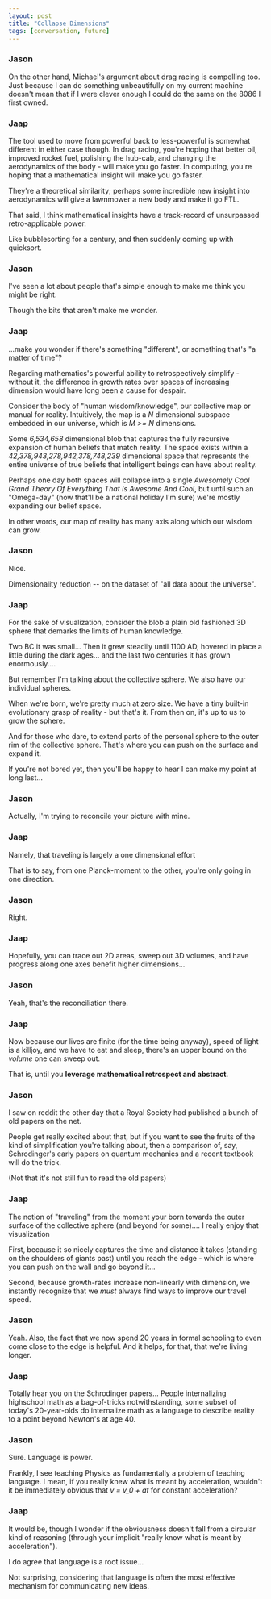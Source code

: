 ```yaml
---
layout: post
title: "Collapse Dimensions"
tags: [conversation, future]
---
```


### Jason

On the other hand, Michael's argument about drag racing is compelling too. Just because I can do something unbeautifully on my current machine doesn't mean that if I were clever enough I could do the same on the 8086 I first owned. 

### Jaap

The tool used to move from powerful back to less-powerful is somewhat different in either case though. In drag racing, you're hoping that better oil, improved rocket fuel, polishing the hub-cab, and changing the aerodynamics of the body - will make you go faster. In computing, you're hoping that a mathematical insight will make you go faster.  

They're a theoretical similarity; perhaps some incredible new insight into aerodynamics will give a lawnmower a new body and make it go FTL. 

That said, I think mathematical insights have a track-record of unsurpassed retro-applicable power.

Like bubblesorting for a century, and then suddenly coming up with quicksort. 

### Jason
I've seen a lot about people that's simple enough to make me think you might be right.

Though the bits that aren't make me wonder. 

### Jaap
...make you wonder if there's something "different", or something that's "a matter of time"?

Regarding mathematics's powerful ability to retrospectively simplify - without it, the difference in growth rates over spaces of increasing dimension would have long been a cause for despair.

Consider the body of "human wisdom/knowledge", our collective map or manual for reality. Intuitively, the map is a *N* dimensional subspace embedded in our universe, which is *M >= N* dimensions. 

Some *6,534,658* dimensional blob that captures the fully recursive expansion of human beliefs that match reality. The space exists within a *42,378,943,278,942,378,748,239* dimensional space that represents the entire universe of true beliefs that intelligent beings can have about reality.

Perhaps one day both spaces will collapse into a single *Awesomely Cool Grand Theory Of Everything That Is Awesome And Cool*, but until such an "Omega-day" (now that'll be a national holiday I'm sure) we're mostly expanding our belief space.

In other words, our map of reality has many axis along which our wisdom can grow.

### Jason
Nice.

Dimensionality reduction -- on the dataset of "all data about the universe". 

### Jaap

For the sake of visualization, consider the blob a plain old fashioned 3D sphere that demarks the limits of human knowledge.

Two BC it was small... Then it grew steadily until 1100 AD, hovered in place a little during the dark ages... and the last two centuries it has grown enormously.... 

But remember I'm talking about the collective sphere. We also have our individual spheres. 

When we're born, we're pretty much at zero size. We have a tiny built-in evolutionary grasp of reality - but that's it. From then on, it's up to us to grow the sphere.

And for those who dare, to extend parts of the personal sphere to the outer rim of the collective sphere. That's where you can push on the surface and expand it.

If you're not bored yet, then you'll be happy to hear I can make my point at long last... 
### Jason

Actually, I'm trying to reconcile your picture with mine. 
### Jaap

Namely, that traveling is largely a one dimensional effort 

That is to say, from one Planck-moment to the other, you're only going in one direction. 

### Jason
Right. 

### Jaap
Hopefully, you can trace out 2D areas, sweep out 3D volumes, and have progress along one axes benefit higher dimensions... 

### Jason

Yeah, that's the reconciliation there. 

### Jaap

Now because our lives are finite (for the time being anyway), speed of light is a killjoy, and we have to eat and sleep, there's an upper bound on the *volume* one can sweep out.

That is, until you **leverage mathematical retrospect and abstract**. 

### Jason
I saw on reddit the other day that a Royal Society had published a bunch of old papers on the net. 

People get really excited about that, but if you want to see the fruits of the kind of simplification you're talking about, then a comparison of, say, Schrodinger's early papers on quantum mechanics and a recent textbook will do the trick. 

(Not that it's not still fun to read the old papers) 

### Jaap

The notion of "traveling" from the moment your born towards the outer surface of the collective sphere (and beyond for some).... I really enjoy that visualization

First, because it so nicely captures the time and distance it takes (standing on the shoulders of giants past) until you reach the edge - which is where you can push on the wall and go beyond it...  

Second, because growth-rates increase non-linearly with dimension, we instantly recognize that we _must_ always find ways to improve our travel speed.
### Jason

Yeah. Also, the fact that we now spend 20 years in formal schooling to even come close to the edge is helpful. And it helps, for that, that we're living longer. 

### Jaap

Totally hear you on the Schrodinger papers... People internalizing highschool math as a bag-of-tricks notwithstanding, some subset of today's 20-year-olds do internalize math as a language to describe reality to a point beyond Newton's at age 40.

### Jason

Sure. Language is power. 

Frankly, I see teaching Physics as fundamentally a problem of teaching language. I mean, if you really knew what is meant by acceleration, wouldn't it be immediately obvious that *v = v_0 + at* for constant acceleration? 
### Jaap

It would be, though I wonder if the obviousness doesn't fall from a circular kind of reasoning (through your implicit "really know what is meant by acceleration").

I do agree that language is a root issue... 

Not surprising, considering that language is often the most effective mechanism for communicating new ideas.
